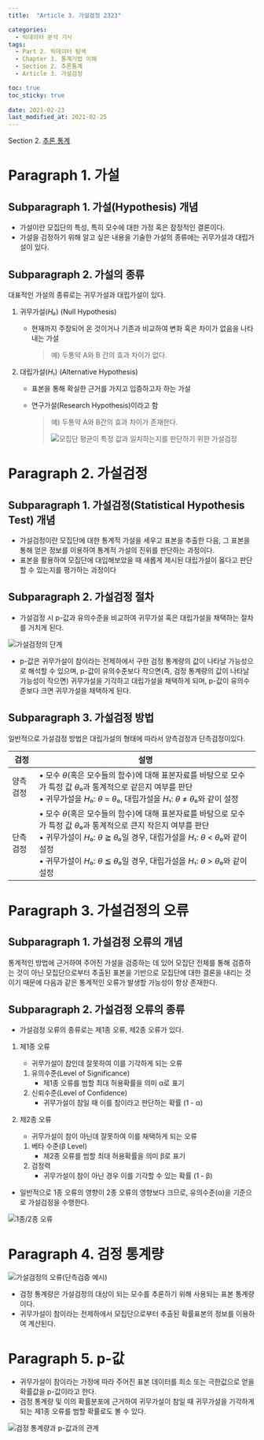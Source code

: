 ```yaml
---
title:  "Article 3. 가설검정 2323"

categories:
  - 빅데이터 분석 기사
tags: 
  - Part 2. 빅데이터 탐색
  - Chapter 3. 통계기법 이해
  - Section 2. 추론통계
  - Article 3. 가설검정

toc: true
toc_sticky: true
 
date: 2021-02-23
last_modified_at: 2021-02-25
---
```


Section 2. [추론 통계]()

# Paragraph 1. 가설

## Subparagraph 1. 가설(Hypothesis) 개념

- 가설이란 모집단의 특성, 특히 모수에 대한 가정 혹은 잠정적인 결론이다.
- 가설을 검정하기 위해 알고 싶은 내용을 기술한 가설의 종류에는 귀무가설과 대립가설이 있다.

## Subparagraph 2. 가설의 종류

대표적인 가설의 종류로는 귀무가설과 대립가설이 있다.

1. 귀무가설(*H₀*) (Null Hypothesis)

   - 현재까지 주장되어 온 것이거나 기존과 비교하여 변화 혹은 차이가 없음을 나타내는 가설

     > 예) 두통약 A와 B 간의 효과 차이가 없다.

2. 대립가설(*H₁*) (Alternative Hypothesis)

   - 표본을 통해 확실한 근거를 가지고 입증하고자 하는 가설

   - 연구가설(Research Hypothesis)이라고 함

     > 예) 두통약 A와 B간의 효과 차이가 존재한다.
     >
     > ![모집단 평균이 특정 값과 일치하는지를 판단하기 위한 가설검정](https://postfiles.pstatic.net/MjAyMTAzMzBfMjMz/MDAxNjE3MTA0Mzg2NjI2.HFBtcyDhSWMBhuFEOO61IoDxVyDvy1d--vwJ3raGzZAg.19ZcIET5m_VhRgr863iOWZPojbUBE0W97pQ8J7kNf9Eg.JPEG.leechardfeynman/SmartSelect_20210330-203941_Xodo_Docs.jpg?type=w1)

# Paragraph 2. 가설검정

## Subparagraph 1. 가설검정(Statistical Hypothesis Test) 개념

- 가설검정이란 모집단에 대한 통계적 가설을 세우고 표본을 추출한 다음, 그 표본을 통해 얻은 정보를 이용하여 통계적 가설의 진위를 판단하는 과정이다.
- 표본을 활용하여 모집단에 대입해보았을 때 새롭게 제시된 대립가설이 옳다고 판단할 수 있는지를 평가하는 과정이다

## Subparagraph 2. 가설검정 절차

- 가설검정 시 p-값과 유의수준을 비교하여 귀무가설 혹은 대립가설을 채택하는 절차를 거치게 된다.

![가설검정의 단계](https://postfiles.pstatic.net/MjAyMTAzMzBfNjUg/MDAxNjE3MTA0NjA2OTUy.2QZzQO1EGAuSGGRsYVWYrpgrDPeUxRe5GJyMjGVGOLMg.sLarDYiHoKFCUwxJAebI_a2HbEkMIYdzjhP2yWv459Yg.JPEG.leechardfeynman/SmartSelect_20210330-204318_Xodo_Docs.jpg?type=w1)

- p-값은 귀무가설이 참이라는 전제하에서 구한 검정 통계량의 값이 나타날 가능성으로 해석할 수 있으며, p-값이 유의수준보다 작으면(즉, 검정 통계량의 값이 나타날 가능성이 작으면) 귀무가설을 기각하고 대립가설을 채택하게 되며, p-값이 유의수준보다 크면 귀무가설을 채택하게 된다.

## Subparagraph 3. 가설검정 방법

일반적으로 가설검정 방법은 대립가설의 형태에 따라서 양측검정과 단측검정이있다.

| 검정     | 설명                                                         |
| -------- | ------------------------------------------------------------ |
| 양측검정 | • 모수 *θ*(혹은 모수들의 함수)에 대해 표본자료를 바탕으로 모수가 특정 값 *θ*₀과 통계적으로 같은지 여부를 판단<br />• 귀무가설을 *H*₀: *θ* = *θ*₀, 대립가설을 *H*₁: *θ* ≠ *θ*₀와 같이 설정 |
| 단측검정 | • 모수 *θ*(혹은 모수들의 함수)에 대해 표본자료를 바탕으로 모수가 특정 값 *θ*₀과 통계적으로 큰지 작은지 여부를 판단 <br />• 귀무가설이 *H*₀: *θ* ≧ *θ₀*일 경우, 대립가설을 *H*₁: *θ* < *θ*₀와 같이 설정<br />• 귀무가설이 *H*₀: *θ* ≦ *θ*₀일 경우, 대립가설을 *H*₁: *θ* > *θ*₀와 같이 설정 |



# Paragraph 3. 가설검정의 오류

## Subparagraph 1. 가설검정 오류의 개념

통계적인 방법에 근거하여 주어진 가설을 검증하는 데 있어 모집단 전체를 통해 검증하는 것이 아닌 모집단으로부터 추출된 표본을 기반으로 모집단에 대한 결론을 내리는 것이기 때문에 다음과 같은 통계적인 오류가 발생할 가능성이 항상 존재한다.

## Subparagraph 2. 가설검정 오류의 종류

- 가설검정 오류의 종류로는 제1종 오류, 제2종 오류가 있다.

1. 제1종 오류

   - 귀무가설이 참인데 잘못하여 이를 기각하게 되는 오류

   1. 유의수준(Level of Significance)
      - 제1종 오류를 범할 최대 허용확률을 의미 α로 표기
   2. 신뢰수준(Level of Confidence)
      - 귀무가설이 참일 때 이를 참이라고 판단하는 확률 (1 - α)

2. 제2종 오류

   - 귀무가설이 참이 아닌데 잘못하여 이를 채택하게 되는 오류

   1. 베타 수준(β Level)
      - 제2종 오류를 범할 최대 허용확률을 의미 β로 표기
   2. 검정력
      - 귀무가설이 참이 아닌 경우 이를 기각할 수 있는 확률 (1 - β)

- 일반적으로 1종 오류의 영향이 2종 오류의 영향보다 크므로, 유의수준(α)을 기준으로 가설검정을 수행한다.

![1종/2종 오류](https://postfiles.pstatic.net/MjAyMTAzMzBfMzEg/MDAxNjE3MTA1NzQ1NjE2.tb5sjPOXe9q3AgzgLdNbxH73pO1bckyC7rb2BbtSyGMg.7DlzYC2hEw_M4aBWtHv5NcI7JCKF9zLcV2k6XYgTG1kg.JPEG.leechardfeynman/SmartSelect_20210330-210222_Xodo_Docs.jpg?type=w1)

# Paragraph 4. 검정 통계량

![가설검정의 오류(단측검증 예시)](https://postfiles.pstatic.net/MjAyMTAzMzBfNzAg/MDAxNjE3MTA1NzYxNzYz.cNpWW708TVub4zbNNeuBAOyRjJ234pWycz8thwZ3BTog.RC72YyBEyE_YrR7IfTl1VOlAyh21HD5M_5nSxsquXBcg.JPEG.leechardfeynman/SmartSelect_20210330-210238_Xodo_Docs.jpg?type=w1)

- 검정 통계량은 가설검정의 대상이 되는 모수를 추론하기 위해 사용되는 표본 통계량이다.
- 귀무가설이 참이라는 전제하에서 모집단으로부터 추출된 확률표본의 정보를 이용하여 계산된다.

# Paragraph 5. p-값

- 귀무가설이 참이라는 가정에 따라 주어진 표본 데이터를 희소 또는 극한값으로 얻을 확률값을 p-값이라고 한다.
- 검정 통계량 및 이의 확률분포에 근거하여 귀무가설이 참일 때 귀무가설을 기각하게 되는 제1종 오류를 범할 확률로도 볼 수 있다.

![검정 통계량과 p-값과의 관계](https://postfiles.pstatic.net/MjAyMTAzMzBfOTAg/MDAxNjE3MTA1OTMzMjYy.LqsiGqQohoXuCND0ySKuA0Ehber5EQXSxPTz8LZHbRAg.CoKspfEKJnRiXiFwhAbGOzY_wDbG3-Wf345gnQ58ZMkg.JPEG.leechardfeynman/SmartSelect_20210330-210529_Xodo_Docs.jpg?type=w1)

